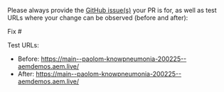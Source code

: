 Please always provide the [GitHub issue(s)](../issues) your PR is for, as well as test URLs where your change can be observed (before and after):

Fix #<gh-issue-id>

Test URLs:
- Before: https://main--paolom-knowpneumonia-200225--aemdemos.aem.live/
- After: https://main--paolom-knowpneumonia-200225--aemdemos.aem.live/
